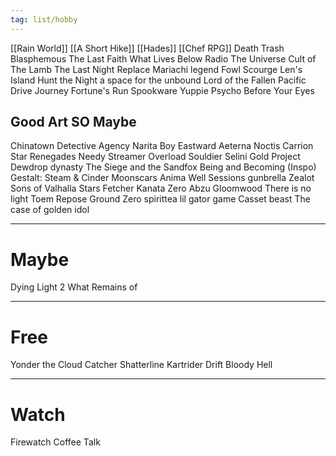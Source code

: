 ```yaml
---
tag: list/hobby
---
```


[[Rain World]]
[[A Short Hike]]
[[Hades]]
[[Chef RPG]]
Death Trash
Blasphemous
The Last Faith
What Lives Below
Radio The Universe
Cult of The Lamb
The Last Night
Replace
Mariachi legend
Fowl Scourge
Len's Island
Hunt the Night
a space for the unbound
Lord of the Fallen
Pacific Drive
Journey
Fortune's Run
Spookware
Yuppie Psycho
Before Your Eyes
## Good Art SO Maybe
Chinatown Detective Agency
Narita Boy
Eastward
Aeterna Noctis
Carrion
Star Renegades
Needy Streamer Overload
Souldier
Selini
Gold Project
Dewdrop dynasty
The Siege and the Sandfox 
Being and Becoming (Inspo)
Gestalt: Steam & Cinder
Moonscars
Anima Well
Sessions
gunbrella
Zealot
Sons of Valhalla
Stars Fetcher
Kanata Zero
Abzu
Gloomwood
There is no light
Toem
Repose
Ground Zero
spirittea
lil gator game
Casset beast
The case of golden idol

---
# Maybe
Dying Light 2
What Remains of 


---
# Free
Yonder the Cloud Catcher
Shatterline
Kartrider Drift
Bloody Hell

---
# Watch
Firewatch
Coffee Talk